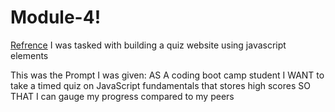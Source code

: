 # Module-4!
[Refrence](https://user-images.githubusercontent.com/122586350/221261543-0495be99-1774-40a1-8e91-3606497f86d9.png)
I was tasked with building a quiz website using javascript elements

This was the Prompt I was given:
AS A coding boot camp student
I WANT to take a timed quiz on JavaScript fundamentals that stores high scores
SO THAT I can gauge my progress compared to my peers
